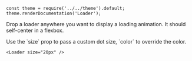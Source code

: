 ```
const theme = require('../../theme').default;
theme.renderDocumentation('Loader');
```

Drop a loader anywhere you want to display a loading animation. It should self-center in a flexbox.

Use the \`size\` prop to pass a custom dot size, \`color\` to override the color.

```
<Loader size="20px" />
```
